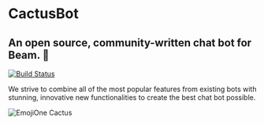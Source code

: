 # CactusBot

## An open source, community-written chat bot for Beam. 🌵

[![Build Status](https://travis-ci.org/CactusBot/CactusBot.svg?branch=master)](https://travis-ci.org/CactusBot/CactusBot)

We strive to combine all of the most popular features from existing bots with stunning, innovative new functionalities to create the best chat bot possible.

![EmojiOne Cactus](data/cactus.png)
